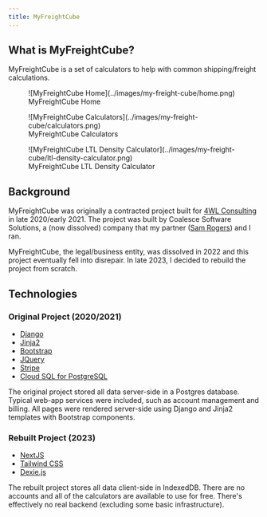 ```yaml
---
title: MyFreightCube
---
```


## What is MyFreightCube?

MyFreightCube is a set of calculators to help with common shipping/freight calculations.

<figure markdown>
  ![MyFreightCube Home](../images/my-freight-cube/home.png)
  <figcaption>MyFreightCube Home</figcaption>
</figure>

<figure markdown>
  ![MyFreightCube Calculators](../images/my-freight-cube/calculators.png)
  <figcaption>MyFreightCube Calculators</figcaption>
</figure>

<figure markdown>
  ![MyFreightCube LTL Density Calculator](../images/my-freight-cube/ltl-density-calculator.png)
  <figcaption>MyFreightCube LTL Density Calculator</figcaption>
</figure>

## Background

MyFreightCube was originally a contracted project built for [4WL Consulting](https://4wlconsulting.com/) in late 2020/early 2021.
The project was built by Coalesce Software Solutions, a (now dissolved) company that my partner ([Sam Rogers](https://www.linkedin.com/in/samrogers27/)) and I ran.

MyFreightCube, the legal/business entity, was dissolved in 2022 and this project eventually fell into disrepair.
In late 2023, I decided to rebuild the project from scratch.

## Technologies

### Original Project (2020/2021)

- [Django](https://www.djangoproject.com/)
- [Jinja2](https://jinja.palletsprojects.com/en/3.1.x/)
- [Bootstrap](https://getbootstrap.com/)
- [JQuery](https://jquery.com/)
- [Stripe](https://stripe.com/)
- [Cloud SQL for PostgreSQL](https://cloud.google.com/sql/docs/postgres)

The original project stored all data server-side in a Postgres database.
Typical web-app services were included, such as account management and billing.
All pages were rendered server-side using Django and Jinja2 templates with Bootstrap components.

### Rebuilt Project (2023)

- [NextJS](https://nextjs.org/)
- [Tailwind CSS](https://tailwindcss.com/)
- [Dexie.js](https://dexie.org/)

The rebuilt project stores all data client-side in IndexedDB.
There are no accounts and all of the calculators are available to use for free.
There's effectively no real backend (excluding some basic infrastructure).
